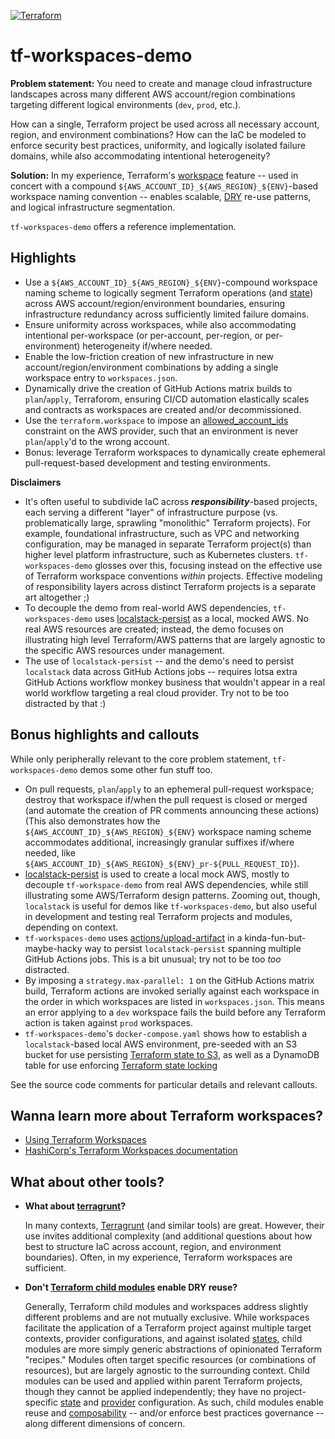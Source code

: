 [![Terraform](https://github.com/mdb/tf-workspaces-demo/actions/workflows/terraform.yaml/badge.svg?branch=main)](https://github.com/mdb/tf-workspaces-demo/actions/workflows/terraform.yaml)

# tf-workspaces-demo

**Problem statement:** You need to create and manage cloud infrastructure
landscapes across many different AWS account/region combinations targeting
different logical environments (`dev`, `prod`, etc.).

How can a single, Terraform project be used across all necessary account, region,
and environment combinations? How can the IaC be modeled to enforce security best
practices, uniformity, and logically isolated failure domains, while also
accommodating intentional heterogeneity?

**Solution:** In my experience, Terraform's [workspace](https://developer.hashicorp.com/terraform/language/state/workspaces) feature -- used in concert with a compound `${AWS_ACCOUNT_ID}_${AWS_REGION}_${ENV}`-based workspace naming convention -- enables scalable, [DRY](https://en.wikipedia.org/wiki/Don%27t_repeat_yourself) re-use patterns, and logical infrastructure segmentation.

`tf-workspaces-demo` offers a reference implementation.

## Highlights

* Use a `${AWS_ACCOUNT_ID}_${AWS_REGION}_${ENV}`-compound workspace naming scheme to
  logically segment Terraform operations (and [state](https://developer.hashicorp.com/terraform/language/state)) across AWS account/region/environment
  boundaries, ensuring infrastructure redundancy across sufficiently limited failure domains.
* Ensure uniformity across workspaces, while also accommodating intentional per-workspace
  (or per-account, per-region, or per-environment) heterogeneity if/where needed.
* Enable the low-friction creation of new infrastructure in new
  account/region/environment combinations by adding a single workspace entry to
  `workspaces.json`.
* Dynamically drive the creation of GitHub Actions matrix builds to `plan`/`apply`,
  Terraforom, ensuring CI/CD automation elastically scales and contracts as
  workspaces are created and/or decommissioned.
* Use the `terraform.workspace` to impose an [allowed_account_ids](https://registry.terraform.io/providers/hashicorp/aws/latest/docs#allowed_account_ids) constraint on the AWS provider, such that an environment is never `plan`/`apply`'d to the wrong account.
* Bonus: leverage Terraform workspaces to dynamically create ephemeral pull-request-based
  development and testing environments.

**Disclaimers**

* It's often useful to subdivide IaC across **_responsibility_**-based projects,
  each serving a different "layer" of infrastructure purpose (vs. problematically large, sprawling
  "monolithic" Terraform projects). For example, foundational infrastructure,
  such as VPC and networking configuration, may be managed in separate Terraform project(s)
  than higher level platform infrastructure, such as Kubernetes clusters.
  `tf-workspaces-demo` glosses over this, focusing instead on the effective
  use of Terraform workspace conventions _within_ projects. Effective modeling
  of responsibility layers across distinct Terraform projects is a separate art
  altogether ;)
* To decouple the demo from real-world AWS dependencies, `tf-workspaces-demo` uses [localstack-persist](https://hub.docker.com/r/gresau/localstack-persist) as a local, mocked AWS. No real AWS resources are created; instead, the demo focuses on illustrating high level Terraform/AWS patterns that are largely agnostic to the specific AWS resources under management.
* The use of `localstack-persist` -- and the demo's need to persist `localstack` data across GitHub Actions jobs -- requires lotsa extra GitHub Actions workflow monkey business that wouldn't appear in a real world workflow targeting a real cloud provider. Try not to be too distracted by that :)

## Bonus highlights and callouts

While only peripherally relevant to the core problem statement, `tf-workspaces-demo`
demos some other fun stuff too.

* On pull requests, `plan`/`apply` to an ephemeral pull-request workspace;
  destroy that workspace if/when the pull request is closed or merged (and automate the
  creation of PR comments announcing these actions) (This also demonstrates how
  the `${AWS_ACCOUNT_ID}_${AWS_REGION}_${ENV}` workspace naming scheme accommodates
  additional, increasingly granular suffixes if/where needed, like
  `${AWS_ACCOUNT_ID}_${AWS_REGION}_${ENV}_pr-${PULL_REQUEST_ID}`).
* [localstack-persist](https://hub.docker.com/r/gresau/localstack-persist) is used to
  create a local mock AWS, mostly to decouple `tf-workspace-demo` from real AWS dependencies,
  while still illustrating some AWS/Terraform design patterns. Zooming out, though,
  `localstack` is useful for demos like `tf-workspaces-demo`, but also useful in
  development and testing real Terraform projects and modules, depending on
  context.
* `tf-workspaces-demo` uses [actions/upload-artifact](https://github.com/actions/upload-artifact)
  in a kinda-fun-but-maybe-hacky way to persist `localstack-persist` spanning multiple
  GitHub Actions jobs. This is a bit unusual; try not to be too _too_
  distracted.
* By imposing a `strategy.max-parallel: 1` on the GitHub Actions matrix build,
  Terraform actions are invoked serially against each workspace in the order in
  which workspaces are listed in `workspaces.json`. This means an error
  applying to a `dev` workspace fails the build before any Terraform action is taken
  against `prod` workspaces.
* `tf-workspaces-demo`'s `docker-compose.yaml` shows how to establish a
  `localstack`-based local AWS environment, pre-seeded with an S3 bucket for use
  persisting [Terraform state to S3](https://developer.hashicorp.com/terraform/language/state/remote), as
  well as a DynamoDB table for use enforcing [Terraform state locking](https://developer.hashicorp.com/terraform/language/state/locking)

See the source code comments for particular details and relevant callouts.

## Wanna learn more about Terraform workspaces?

* [Using Terraform Workspaces](https://mikeball.info/blog/using-terraform-workspaces/)
* [HashiCorp's Terraform Workspaces documentation](https://developer.hashicorp.com/terraform/language/state/workspaces)

## What about other tools?

* **What about [terragrunt](https://terragrunt.gruntwork.io/)?**

  In many contexts, [Terragrunt](https://terragrunt.gruntwork.io/) (and similar tools)
  are great. However, their use invites additional complexity (and additional questions about
  how best to structure IaC across account, region, and environment boundaries). Often,
  in my experience, Terraform workspaces are sufficient.
* **Don't [Terraform child modules](https://developer.hashicorp.com/terraform/language/modules#child-modules) enable DRY reuse?**

  Generally, Terraform child modules and workspaces address slightly different problems and are not mutually exclusive. While
  workspaces facilitate the application of a Terraform project against multiple
  target contexts, provider configurations, and against isolated [states](https://developer.hashicorp.com/terraform/language/state), child modules are more simply generic
  abstractions of opinionated Terraform "recipes." Modules often target specific
  resources (or combinations of resources), but are largely agnostic to the
  surrounding context. Child modules can be used and applied within parent Terraform
  projects, though they cannot be applied independently; they have no project-specific [state](https://developer.hashicorp.com/terraform/language/state) and [provider](https://developer.hashicorp.com/terraform/language/providers) configuration. As such, child modules enable reuse and [composability](https://developer.hashicorp.com/terraform/language/modules/develop/composition) -- and/or enforce best practices governance -- along different dimensions of concern.
